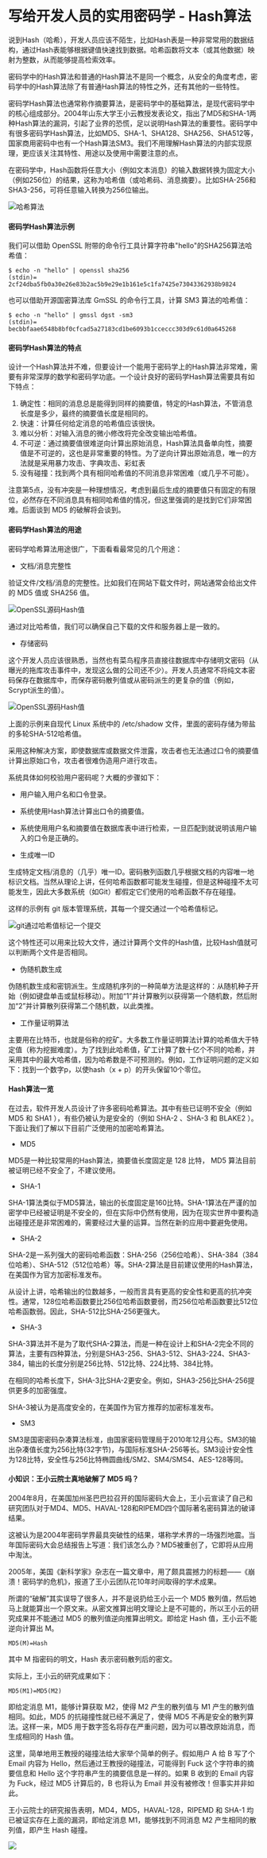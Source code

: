 # 写给开发人员的实用密码学 - Hash算法

说到Hash（哈希），开发人员应该不陌生，比如Hash表是一种非常常用的数据结构，通过Hash表能够根据键值快速找到数据。哈希函数将文本（或其他数据）映射为整数，从而能够提高检索效率。

密码学中的Hash算法和普通的Hash算法不是同一个概念，从安全的角度考虑，密码学中的Hash算法除了有普通Hash算法的特性之外，还有其他的一些特性。

密码学Hash算法也通常称作摘要算法，是密码学中的基础算法，是现代密码学中的核心组成部分。2004年山东大学王小云教授发表论文，指出了MD5和SHA-1两种Hash算法的漏洞，引起了业界的恐慌，足以说明Hash算法的重要性。密码学中有很多密码学Hash算法，比如MD5、SHA-1、SHA128、SHA256、SHA512等，国家商用密码中也有一个Hash算法SM3。我们不用理解Hash算法的内部实现原理，更应该关注其特性、用途以及使用中需要注意的点。

在密码学中，Hash函数将任意大小（例如文本消息）的输入数据转换为固定大小（例如256位）的结果，这称为哈希值（或哈希码、消息摘要）。比如SHA-256和SHA3-256，可将任意输入转换为256位输出。

![哈希算法](https://raw.githubusercontent.com/mogoweb/mywritings/master/book_wechat/202012/images/practical_cryptography_for_developers_hash_01.jpg)

#### 密码学Hash算法示例

我们可以借助 OpenSSL 附带的命令行工具计算字符串"hello"的SHA256算法哈希值：

```
$ echo -n "hello" | openssl sha256
(stdin)= 2cf24dba5fb0a30e26e83b2ac5b9e29e1b161e5c1fa7425e73043362938b9824
```

也可以借助开源国密算法库 GmSSL 的命令行工具，计算 SM3 算法的哈希值：

```
$ echo -n "hello" | gmssl dgst -sm3
(stdin)= becbbfaae6548b8bf0cfcad5a27183cd1be6093b1cceccc303d9c61d0a645268
```

#### 密码学Hash算法的特点

设计一个Hash算法并不难，但要设计一个能用于密码学上的Hash算法非常难，需要有非常深厚的数学和密码学功底。一个设计良好的密码学Hash算法需要具有如下特点：

1. 确定性：相同的消息总是能得到同样的摘要值，特定的Hash算法，不管消息长度是多少，最终的摘要值长度是相同的。
2. 快速：计算任何给定消息的哈希值应该很快。
3. 难以分析：对输入消息的微小修改将完全改变输出哈希值。
4. 不可逆：通过摘要值很难逆向计算出原始消息，Hash算法具备单向性，摘要值是不可逆的，这也是非常重要的特性。为了逆向计算出原始消息，唯一的方法就是采用暴力攻击、字典攻击、彩虹表
5. 没有碰撞：找到两个具有相同哈希值的不同消息非常困难（或几乎不可能）。

注意第5点，没有冲突是一种理想情况，考虑到最后生成的摘要值只有固定的有限位，必然存在不同消息具有相同哈希值的情况，但这里强调的是找到它们非常困难。后面谈到 MD5 的破解将会谈到。

#### 密码学Hash算法的用途

密码学哈希算法用途很广，下面看看最常见的几个用途：

* 文档/消息完整性

验证文件/文档/消息的完整性。比如我们在网站下载文件时，网站通常会给出文件的 MD5 值或 SHA256 值。

![OpenSSL源码Hash值](https://raw.githubusercontent.com/mogoweb/mywritings/master/book_wechat/202012/images/practical_cryptography_for_developers_hash_02.png)

通过对比哈希值，我们可以确保自己下载的文件和服务器上是一致的。

* 存储密码

这个开发人员应该很熟悉，当然也有菜鸟程序员直接往数据库中存储明文密码（从曝光的拖库攻击事件中，发现这么做的公司还不少）。开发人员通常不将纯文本密码保存在数据库中，而保存密码散列值或从密码派生的更复杂的值（例如，Scrypt派生的值）。

![OpenSSL源码Hash值](https://raw.githubusercontent.com/mogoweb/mywritings/master/book_wechat/202012/images/practical_cryptography_for_developers_hash_03.png)

上面的示例来自现代 Linux 系统中的 /etc/shadow 文件，里面的密码存储为带盐的多轮SHA-512哈希值。

采用这种解决方案，即使数据库或数据文件泄露，攻击者也无法通过口令的摘要值计算出原始口令，攻击者很难伪造用户进行攻击。

系统具体如何校验用户密码呢？大概的步骤如下：

  * 用户输入用户名和口令登录。
  * 系统使用Hash算法计算出口令的摘要值。
  * 系统使用用户名和摘要值在数据库表中进行检索，一旦匹配到就说明该用户输入的口令是正确的。

* 生成唯一ID

生成特定文档/消息的（几乎）唯一ID。密码散列函数几乎根据文档的内容唯一地标识文档。当然从理论上讲，任何哈希函数都可能发生碰撞，但是这种碰撞不太可能发生，因此大多数系统（如Git）都假定它们使用的哈希函数不存在碰撞。

这样的示例有 git 版本管理系统，其每一个提交通过一个哈希值标记。

![git通过哈希值标记一个提交](https://raw.githubusercontent.com/mogoweb/mywritings/master/book_wechat/202012/images/practical_cryptography_for_developers_hash_03.png)

这个特性还可以用来比较大文件，通过计算两个文件的Hash值，比较Hash值就可以判断两个文件是否相同。

* 伪随机数生成

伪随机数生成和密钥派生。生成随机序列的一种简单方法是这样的：从随机种子开始（例如键盘单击或鼠标移动）。附加“1”并计算散列以获得第一个随机数，然后附加“2”并计算散列获得第二个随机数，以此类推。

* 工作量证明算法

主要用在比特币，也就是俗称的挖矿。大多数工作量证明算法计算的哈希值大于特定值（称为挖掘难度）。为了找到此哈希值，矿工计算了数十亿个不同的哈希，并采用其中的最大哈希值，因为哈希数是不可预测的。例如，工作证明问题的定义如下：找到一个数字p，以使hash（x + p）的开头保留10个零位。

#### Hash算法一览

在过去，软件开发人员设计了许多密码哈希算法。其中有些已证明不安全（例如 MD5 和 SHA1 ），有些仍被认为是安全的（例如 SHA-2 、SHA-3 和 BLAKE2 ）。下面让我们了解以下目前广泛使用的加密哈希算法。

* MD5

MD5是一种比较常用的Hash算法，摘要值长度固定是 128 比特， MD5 算法目前被证明已经不安全了，不建议使用。

* SHA-1

SHA-1算法类似于MD5算法，输出的长度固定是160比特。SHA-1算法在严谨的加密学中已经被证明是不安全的，但在实际中仍然有使用，因为在现实世界中要构造出碰撞还是非常困难的，需要经过大量的运算。当然在新的应用中要避免使用。

* SHA-2

SHA-2是一系列强大的密码哈希函数：SHA-256（256位哈希）、SHA-384（384位哈希）、SHA-512（512位哈希）等。SHA-2算法是目前建议使用的Hash算法，在美国作为官方加密标准发布。

从设计上讲，哈希输出的位数越多，一般而言具有更高的安全性和更高的抗冲突性。通常，128位哈希函数要比256位哈希函数要弱，而256位哈希函数要比512位哈希函数弱。因此，SHA-512比SHA-256更强大。

* SHA-3

SHA-3算法并不是为了取代SHA-2算法，而是一种在设计上和SHA-2完全不同的算法，主要有四种算法，分别是SHA3-256、SHA3-512、SHA3-224、SHA3-384，输出的长度分别是256比特、512比特、224比特、384比特。

在相同的哈希长度下，SHA-3比SHA-2更安全。例如，SHA3-256比SHA-256提供更多的加密强度。

SHA-3被认为是高度安全的，在美国作为官方推荐的加密标准发布。

* SM3

SM3是国密密码杂凑算法标准，由国家密码管理局于2010年12月公布。SM3的输出杂凑值长度为256比特(32字节)，与国际标准SHA-256等长。SM3设计安全性为128比特，安全性与256比特椭圆曲线/SM2、SM4/SMS4、AES-128等同。

#### 小知识：王小云院士真地破解了 MD5 吗？

2004年8月，在美国加州圣巴巴拉召开的国际密码大会上，王小云宣读了自己和研究团队对于MD4、MD5、HAVAL-128和RIPEMD四个国际著名密码算法的破译结果。

这被认为是2004年密码学界最具突破性的结果，堪称学术界的一场强烈地震。当年国际密码大会总结报告上写道：我们该怎么办？MD5被重创了，它即将从应用中淘汰。

2005年，美国《新科学家》杂志在一篇文章中，用了颇具震撼力的标题——《崩溃！密码学的危机》，报道了王小云团队花10年时间取得的学术成果。

所谓的“破解”其实误导了很多人，并不是说扔给王小云一个 MD5 散列值，然后她马上就能算出一个原文来。从密文推算出明文理论上是不可能的，所以王小云的研究成果并不能通过 MD5 的散列值逆向推算出明文。即给定 Hash 值，王小云不能逆向计算出 M。

```
MD5(M)=Hash
```
其中 M 指密码的明文，Hash 表示密码散列后的密文。

实际上，王小云的研究成果如下：

```
MD5(M1)=MD5(M2)
```

即给定消息 M1，能够计算获取 M2，使得 M2 产生的散列值与 M1 产生的散列值相同。如此，MD5 的抗碰撞性就已经不满足了，使得 MD5 不再是安全的散列算法。这样一来，MD5 用于数字签名将存在严重问题，因为可以篡改原始消息，而生成相同的 Hash 值。

这里，简单地用王教授的碰撞法给大家举个简单的例子。假如用户 A 给 B 写了个 Email 内容为 Hello，然后通过王教授的碰撞法，可能得到 Fuck 这个字符串的摘要信息和 Hello 这个字符串产生的摘要信息是一样的。如果 B 收到的 Email 内容为 Fuck，经过 MD5 计算后的，B 也将认为 Email 并没有被修改！但事实并非如此。

王小云院士的研究报告表明，MD4，MD5，HAVAL-128，RIPEMD 和 SHA-1 均已被证实存在上面的漏洞，即给定消息 M1，能够找到不同消息 M2 产生相同的散列值，即产生 Hash 碰撞。

![](https://raw.githubusercontent.com/mogoweb/mywritings/master/book_wechat/common_images/%E5%BE%AE%E4%BF%A1%E5%85%AC%E4%BC%97%E5%8F%B7_%E5%85%B3%E6%B3%A8%E4%BA%8C%E7%BB%B4%E7%A0%81.png)